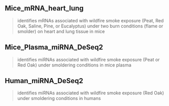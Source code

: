 ## Mice_mRNA_heart_lung
> identifies mRNAs associated with wildfire smoke exposure (Peat, Red Oak, Saline, Pine, or Eucalyptus) under two burn conditions (flame or smolder) on heart and lung tissue in mice


## Mice_Plasma_miRNA_DeSeq2
> identifies miRNAs associated with wildfire smoke exposure (Peat or  Red Oak) under smoldering conditions in mice plasma

## Human_miRNA_DeSeq2
> identifies miRNAs associated with wildfire smoke exposure (Red Oak) under smoldering conditions in humans
